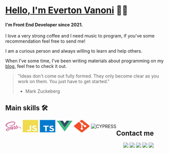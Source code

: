 # [Hello, I'm Everton Vanoni](https://vertocode.com) 👨‍💻

#### I'm Front End Developer since 2021.

I love a very strong coffee and I need music to program, if you've some recommendation feel free to send me!

I am a curious person and always willing to learn and help others.

When I've some time, I've been writing materials about programming on my [blog](https://vertocode.com/blog), feel free to check it out.

>
> "Ideas don't come out fully formed. They only become clear as you work on them. You just have to get started."
> - Mark Zuckeberg
>



## Main skills 🛠

<div style="display: flex"><br>
  <div align="left">
  <img align="center" alt="CSS" height="40" width="50" src="https://raw.githubusercontent.com/devicons/devicon/master/icons/sass/sass-original.svg">
  <img align="center" alt="JS" height="40" width="50" src="https://raw.githubusercontent.com/devicons/devicon/master/icons/javascript/javascript-plain.svg">
  <img align="center" alt="TS" height="40" width="50" src="https://raw.githubusercontent.com/devicons/devicon/master/icons/typescript/typescript-plain.svg">
   <img align="center" alt="VUE.JS" height="40" width="50" src="https://raw.githubusercontent.com/devicons/devicon/master/icons/vuejs/vuejs-original.svg">
  <img align="center" alt="GIT" height="40" width="50" src="https://raw.githubusercontent.com/devicons/devicon/master/icons/git/git-original.svg">
  <img align="center" alt="CYPRESS" height="40" width="50" src="https://d2eip9sf3oo6c2.cloudfront.net/tags/images/000/001/217/square_480/Cypress_Logomark_Color_Light_BG.png">
 </div>
  <div align="right">
  <h2>Contact me</h2>
  <a href="https://www.linkedin.com/in/evertonvanoni/" target="_blank"><img src="https://img.shields.io/badge/-LinkedIn-%230077B5?style=for-the-badge&logo=linkedin&logoColor=white" target="_blank"></a> 
  <a href="https://vertocode.com" target="_blank"><img src="https://img.shields.io/badge/-Website-green?style=for-the-badge&logo=world&logoColor=white" target="_blank"></a>
  <a href="https://blog.vertocode.com" target="_blank"><img src="https://img.shields.io/badge/Blogger-FF5722?style=for-the-badge&logo=blogger&logoColor=white" target="_blank"></a>
  <a href="https://gitlab.com/vertocode" target="_blank"><img src="https://img.shields.io/badge/GitLab-330F63?style=for-the-badge&logo=gitlab&logoColor=white" target="_blank"></a>
  <a href = "mailto:evertonvanoni1@gmail.com"><img src="https://img.shields.io/badge/-Gmail-%23333?style=for-the-badge&logo=gmail&logoColor=white" target="_blank"></a>
</div>
</div>
